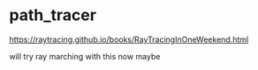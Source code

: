 # path_tracer
https://raytracing.github.io/books/RayTracingInOneWeekend.html

will try ray marching with this now maybe 

